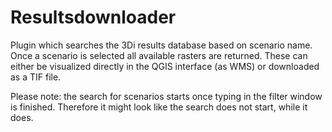 # Resultsdownloader

Plugin which searches the 3Di results database based on scenario name. Once a scenario is selected all available rasters are returned. These can either be visualized directly in the QGIS interface (as WMS) or downloaded as a TIF file. 

Please note: the search for scenarios starts once typing in the filter window is finished. Therefore it might look like the search does not start, while it does.
